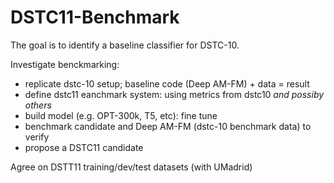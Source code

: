 # DSTC11-Benchmark
The goal is to identify a baseline classifier for DSTC-10.

Investigate benckmarking:
- replicate dstc-10 setup; baseline code (Deep AM-FM) + data = result
- define dstc11 eanchmark system: using metrics from dstc10 *and possiby others*
- build model (e.g. OPT-300k, T5, etc): fine tune
- benchmark candidate and Deep AM-FM (dstc-10 benchmark data) to verify
- propose a DSTC11 candidate 

Agree on DSTT11 training/dev/test datasets (with UMadrid)
